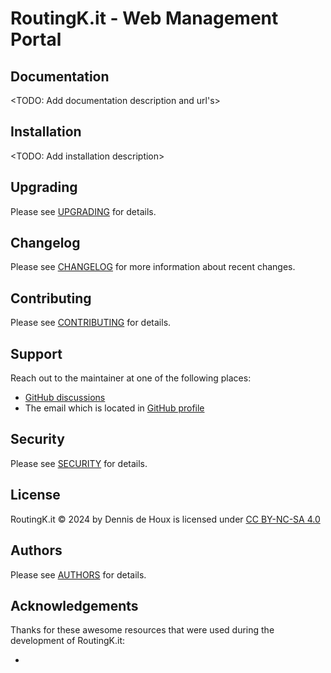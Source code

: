 # RoutingK.it - Web Management Portal


## Documentation
<TODO: Add documentation description and url's>


## Installation
<TODO: Add installation description>


## Upgrading
Please see [UPGRADING](https://github.com/RoutingK-it/rk-portal/blob/main/UPGRADING.md) for details.


## Changelog
Please see [CHANGELOG](https://github.com/RoutingK-it/rk-portal/blob/main/CHANGELOG.md) for more information about recent changes.


## Contributing
Please see [CONTRIBUTING](https://github.com/RoutingK-it/.github/blob/main/CONTRIBUTING.md) for details.


## Support
Reach out to the maintainer at one of the following places:

- [GitHub discussions](https://github.com/orgs/RoutingK-it/discussions)
- The email which is located in [GitHub profile](https://github.com/RoutingK-it)


## Security
Please see [SECURITY](https://github.com/RoutingK-it/.github/blob/main/SECURITY.md) for details.


## License
RoutingK.it © 2024 by Dennis de Houx is licensed under [CC BY-NC-SA 4.0](https://creativecommons.org/licenses/by-nc-sa/4.0/?ref=chooser-v1)


## Authors
Please see [AUTHORS](https://github.com/RoutingK-it/rk-portal/blob/main/AUTHORS) for details.


## Acknowledgements
Thanks for these awesome resources that were used during the development of RoutingK.it:
- <add external projects>

